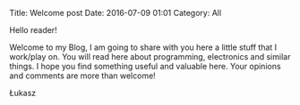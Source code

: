 Title: Welcome post
Date: 2016-07-09 01:01
Category: All

Hello reader!

Welcome to my Blog, I am going to share with you here a little stuff that I work/play on. You will read here about programming, electronics and similar things. I hope you find something useful and valuable here. Your opinions and comments are more than welcome!

Łukasz


